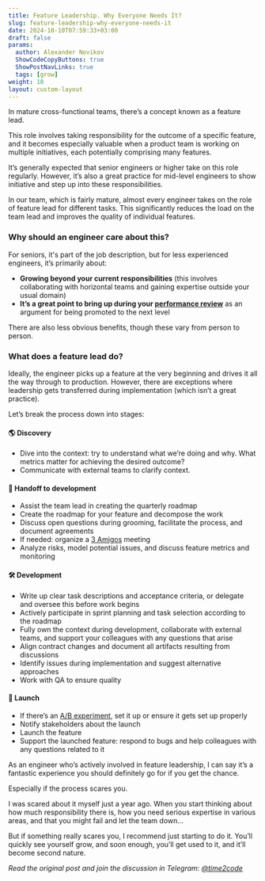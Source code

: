 ```yaml
---
title: Feature Leadership. Why Everyone Needs It?  
slug: feature-leadership-why-everyone-needs-it                 
date: 2024-10-10T07:59:33+03:00
draft: false                                  
params:
  author: Alexander Novikov                  
  ShowCodeCopyButtons: true
  ShowPostNavLinks: true
  tags: [grow]                
weight: 10
layout: custom-layout
---
```


In mature cross-functional teams, there’s a concept known as a feature lead.

This role involves taking responsibility for the outcome of a specific feature, and it becomes especially valuable when a product team is working on multiple initiatives, each potentially comprising many features.

It’s generally expected that senior engineers or higher take on this role regularly. However, it’s also a great practice for mid-level engineers to show initiative and step up into these responsibilities.

In our team, which is fairly mature, almost every engineer takes on the role of feature lead for different tasks. This significantly reduces the load on the team lead and improves the quality of individual features.

### Why should an engineer care about this?

For seniors, it's part of the job description, but for less experienced engineers, it’s primarily about:
- **Growing beyond your current responsibilities** (this involves collaborating with horizontal teams and gaining expertise outside your usual domain)
- **It’s a great point to bring up during your [performance review](https://t.me/time2code/283)** as an argument for being promoted to the next level

There are also less obvious benefits, though these vary from person to person.

### What does a feature lead do?

Ideally, the engineer picks up a feature at the very beginning and drives it all the way through to production. However, there are exceptions where leadership gets transferred during implementation (which isn’t a great practice).

Let’s break the process down into stages:

#### 🌎 Discovery

- Dive into the context: try to understand what we’re doing and why. What metrics matter for achieving the desired outcome?
- Communicate with external teams to clarify context.

#### 🚚 Handoff to development

- Assist the team lead in creating the quarterly roadmap
- Create the roadmap for your feature and decompose the work
- Discuss open questions during grooming, facilitate the process, and document agreements
- If needed: organize a [3 Amigos](https://habr.com/ru/companies/oleg-bunin/articles/449424/) meeting
- Analyze risks, model potential issues, and discuss feature metrics and monitoring

#### 🛠 Development

- Write up clear task descriptions and acceptance criteria, or delegate and oversee this before work begins
- Actively participate in sprint planning and task selection according to the roadmap
- Fully own the context during development, collaborate with external teams, and support your colleagues with any questions that arise
- Align contract changes and document all artifacts resulting from discussions
- Identify issues during implementation and suggest alternative approaches
- Work with QA to ensure quality

#### 🚀 Launch

- If there’s an [A/B experiment](https://habr.com/ru/companies/avito/articles/454164/), set it up or ensure it gets set up properly
- Notify stakeholders about the launch
- Launch the feature
- Support the launched feature: respond to bugs and help colleagues with any questions related to it

As an engineer who’s actively involved in feature leadership, I can say it’s a fantastic experience you should definitely go for if you get the chance.

Especially if the process scares you.

I was scared about it myself just a year ago. When you start thinking about how much responsibility there is, how you need serious expertise in various areas, and that you might fail and let the team down...

But if something really scares you, I recommend just starting to do it. You’ll quickly see yourself grow, and soon enough, you’ll get used to it, and it’ll become second nature.

*Read the original post and join the discussion in Telegram: [@time2code](https://t.me/time2code/294)*